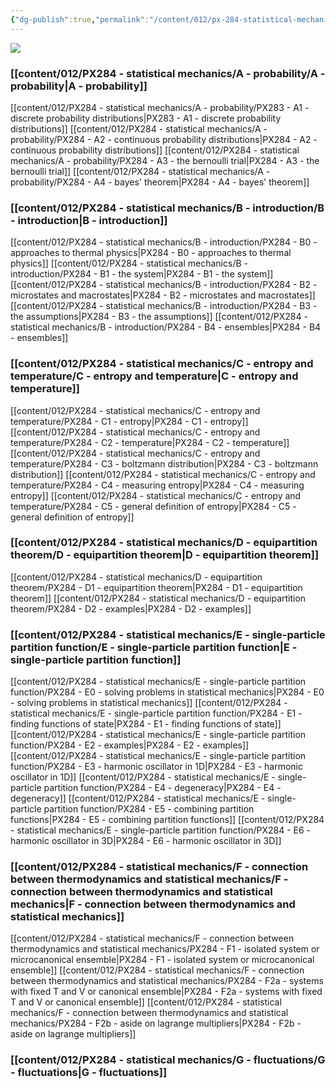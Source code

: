```yaml
---
{"dg-publish":true,"permalink":"/content/012/px-284-statistical-mechanics/px-284-a-0-statistical-mechanics/","pinned":"true","noteIcon":"2","created":"2024-11-25T10:50:32.000+00:00","updated":"2024-12-16T23:51:36.803+00:00"}
---
```


<img src = 'https://i.pinimg.com/originals/0b/fe/e5/0bfee5f0553195c340ed579aa2a1c0bb.gif' class = 'banner'>

### [[content/012/PX284 - statistical mechanics/A - probability/A - probability\|A - probability]]
[[content/012/PX284 - statistical mechanics/A - probability/PX283 - A1 - discrete probability distributions\|PX283 - A1 - discrete probability distributions]]
[[content/012/PX284 - statistical mechanics/A - probability/PX284 - A2 - continuous probability distributions\|PX284 - A2 - continuous probability distributions]]
[[content/012/PX284 - statistical mechanics/A - probability/PX284 - A3 - the bernoulli trial\|PX284 - A3 - the bernoulli trial]]
[[content/012/PX284 - statistical mechanics/A - probability/PX284 - A4 - bayes' theorem\|PX284 - A4 - bayes' theorem]]
### [[content/012/PX284 - statistical mechanics/B - introduction/B - introduction\|B - introduction]]
[[content/012/PX284 - statistical mechanics/B - introduction/PX284 - B0 - approaches to thermal physics\|PX284 - B0 - approaches to thermal physics]]
[[content/012/PX284 - statistical mechanics/B - introduction/PX284 - B1 - the system\|PX284 - B1 - the system]]
[[content/012/PX284 - statistical mechanics/B - introduction/PX284 - B2 - microstates and macrostates\|PX284 - B2 - microstates and macrostates]]
[[content/012/PX284 - statistical mechanics/B - introduction/PX284 - B3 - the assumptions\|PX284 - B3 - the assumptions]]
[[content/012/PX284 - statistical mechanics/B - introduction/PX284 - B4 - ensembles\|PX284 - B4 - ensembles]]
### [[content/012/PX284 - statistical mechanics/C - entropy and temperature/C - entropy and temperature\|C - entropy and temperature]]
[[content/012/PX284 - statistical mechanics/C - entropy and temperature/PX284 - C1 - entropy\|PX284 - C1 - entropy]]
[[content/012/PX284 - statistical mechanics/C - entropy and temperature/PX284 - C2 - temperature\|PX284 - C2 - temperature]]
[[content/012/PX284 - statistical mechanics/C - entropy and temperature/PX284 - C3 - boltzmann distribution\|PX284 - C3 - boltzmann distribution]]
[[content/012/PX284 - statistical mechanics/C - entropy and temperature/PX284 - C4 - measuring entropy\|PX284 - C4 - measuring entropy]]
[[content/012/PX284 - statistical mechanics/C - entropy and temperature/PX284 - C5 - general definition of entropy\|PX284 - C5 - general definition of entropy]]
### [[content/012/PX284 - statistical mechanics/D - equipartition theorem/D - equipartition theorem\|D - equipartition theorem]]
[[content/012/PX284 - statistical mechanics/D - equipartition theorem/PX284 - D1 - equipartition theorem\|PX284 - D1 - equipartition theorem]]
[[content/012/PX284 - statistical mechanics/D - equipartition theorem/PX284 - D2 - examples\|PX284 - D2 - examples]]
### [[content/012/PX284 - statistical mechanics/E - single-particle partition function/E - single-particle partition function\|E - single-particle partition function]]
[[content/012/PX284 - statistical mechanics/E - single-particle partition function/PX284 - E0 - solving problems in statistical mechanics\|PX284 - E0 - solving problems in statistical mechanics]]
[[content/012/PX284 - statistical mechanics/E - single-particle partition function/PX284 - E1 - finding functions of state\|PX284 - E1 - finding functions of state]]
[[content/012/PX284 - statistical mechanics/E - single-particle partition function/PX284 - E2 - examples\|PX284 - E2 - examples]]
[[content/012/PX284 - statistical mechanics/E - single-particle partition function/PX284 - E3 - harmonic oscillator in 1D\|PX284 - E3 - harmonic oscillator in 1D]]
[[content/012/PX284 - statistical mechanics/E - single-particle partition function/PX284 - E4 - degeneracy\|PX284 - E4 - degeneracy]]
[[content/012/PX284 - statistical mechanics/E - single-particle partition function/PX284 - E5 - combining partition functions\|PX284 - E5 - combining partition functions]]
[[content/012/PX284 - statistical mechanics/E - single-particle partition function/PX284 - E6 - harmonic oscillator in 3D\|PX284 - E6 - harmonic oscillator in 3D]]
### [[content/012/PX284 - statistical mechanics/F - connection between thermodynamics and statistical mechanics/F - connection between thermodynamics and statistical mechanics\|F - connection between thermodynamics and statistical mechanics]]
[[content/012/PX284 - statistical mechanics/F - connection between thermodynamics and statistical mechanics/PX284 - F1 - isolated system or microcanonical ensemble\|PX284 - F1 - isolated system or microcanonical ensemble]]
[[content/012/PX284 - statistical mechanics/F - connection between thermodynamics and statistical mechanics/PX284 - F2a - systems with fixed T and V or canonical ensemble\|PX284 - F2a - systems with fixed T and V or canonical ensemble]]
[[content/012/PX284 - statistical mechanics/F - connection between thermodynamics and statistical mechanics/PX284 - F2b - aside on lagrange multipliers\|PX284 - F2b - aside on lagrange multipliers]]
### [[content/012/PX284 - statistical mechanics/G - fluctuations/G - fluctuations\|G - fluctuations]]
